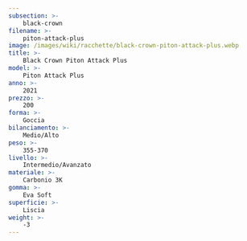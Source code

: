 ```yaml
---
subsection: >-
    black-crown
filename: >-
    piton-attack-plus
image: /images/wiki/racchette/black-crown-piton-attack-plus.webp
title: >-
    Black Crown Piton Attack Plus
model: >-
    Piton Attack Plus
anno: >-
    2021
prezzo: >-
    200
forma: >-
    Goccia
bilanciamento: >-
    Medio/Alto
peso: >-
    355-370
livello: >-
    Intermedio/Avanzato
materiale: >-
    Carbonio 3K
gomma: >-
    Eva Soft
superficie: >-
    Liscia
weight: >-
    -3
---
```

